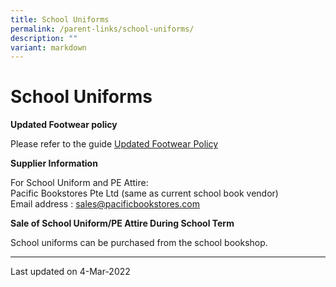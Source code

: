```yaml
---
title: School Uniforms
permalink: /parent-links/school-uniforms/
description: ""
variant: markdown
---
```

School Uniforms
===============
**Updated Footwear policy**

Please refer to the guide
[Updated Footwear Policy](/files/Footwear%20Policy.pdf)


**Supplier Information** 

For School Uniform and PE Attire:  
Pacific Bookstores Pte Ltd (same as current school book vendor)  
Email address : [sales@pacificbookstores.com](mailto:sales@pacificbookstores.com)

**Sale of School Uniform/PE Attire During School Term** 

School uniforms can be purchased from the school bookshop.

-------

Last updated on 4-Mar-2022